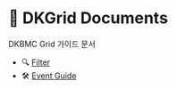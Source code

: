 # 📄 DKGrid Documents 
DKBMC Grid 가이드 문서

- 🔍 [Filter](https://github.com/qkrwnstn356/DKGrid/blob/main/Event.md)
- 🛠 [Event Guide](https://github.com/qkrwnstn356/DKGrid/blob/main/Event.md)

